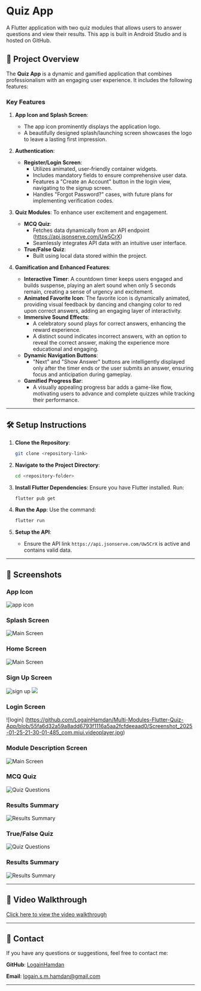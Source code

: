 # Quiz App

A Flutter application with two quiz modules that allows users to answer questions and view their results. This app is built in Android Studio and is hosted on GitHub.

## 📜 Project Overview

The **Quiz App** is a dynamic and gamified application that combines professionalism with an engaging user experience. It includes the following features:

### Key Features
1. **App Icon and Splash Screen**:
   - The app icon prominently displays the application logo.
   - A beautifully designed splash/launching screen showcases the logo to leave a lasting first impression.

2. **Authentication**:
   - **Register/Login Screen**: 
     - Utilizes animated, user-friendly container widgets.
     - Includes mandatory fields to ensure comprehensive user data.
     - Features a "Create an Account" button in the login view, navigating to the signup screen.
     - Handles "Forgot Password?" cases, with future plans for implementing verification codes.

3. **Quiz Modules**:
To enhance user excitement and engagement.
   - **MCQ Quiz**:
     - Fetches data dynamically from an API endpoint (https://api.jsonserve.com/Uw5CrX)
     - Seamlessly integrates API data with an intuitive user interface.
   - **True/False Quiz**:
     - Built using local data stored within the project.

5. **Gamification and Enhanced Features**:
   - **Interactive Timer**: A countdown timer keeps users engaged and builds suspense, playing an alert sound when only 5 seconds remain, creating a sense of urgency and excitement.
   - **Animated Favorite Icon**: The favorite icon is dynamically animated, providing visual feedback by dancing and changing color to red upon correct answers, adding an engaging layer of interactivity.
   - **Immersive Sound Effects**:
     - A celebratory sound plays for correct answers, enhancing the reward experience.
     - A distinct sound indicates incorrect answers, with an option to reveal the correct answer, making the experience more educational and engaging.
   - **Dynamic Navigation Buttons**:
     - "Next" and "Show Answer" buttons are intelligently displayed only after the timer ends or the user submits an answer, ensuring focus and anticipation during gameplay.
   - **Gamified Progress Bar**:
     - A visually appealing progress bar adds a game-like flow, motivating users to advance and complete quizzes while tracking their performance.

---

## 🛠️ Setup Instructions

1. **Clone the Repository**:
   ```bash
   git clone <repository-link>
   ```

2. **Navigate to the Project Directory**:
   ```bash
   cd <repository-folder>
   ```

3. **Install Flutter Dependencies**:
   Ensure you have Flutter installed. Run:
   ```bash
   flutter pub get
   ```

4. **Run the App**:
   Use the command:
   ```bash
   flutter run
   ```

5. **Setup the API**:
   - Ensure the API link `https://api.jsonserve.com/Uw5CrX` is active and contains valid data.

---

## 📱 Screenshots

### App Icon
![app icon](https://github.com/LogainHamdan/Multi-Modules-Flutter-Quiz-App/blob/55fa6d32a59a8add6793f1116a5aa2fcfdeeaad0/Screenshot_2025-01-25-21-29-51-370_com.miui.videoplayer.jpg)

### Splash Screen
![Main Screen](https://github.com/LogainHamdan/Multi-Modules-Flutter-Quiz-App/blob/55fa6d32a59a8add6793f1116a5aa2fcfdeeaad0/Screenshot_2025-01-25-21-29-56-543_com.miui.videoplayer.jpg)

### Home Screen
![Main Screen](https://via.placeholder.com/300)

### Sign Up Screen
![sign up](https://github.com/LogainHamdan/Multi-Modules-Flutter-Quiz-App/blob/55fa6d32a59a8add6793f1116a5aa2fcfdeeaad0/Screenshot_2025-01-25-21-29-59-022_com.miui.videoplayer.jpg)
![](https://github.com/LogainHamdan/Multi-Modules-Flutter-Quiz-App/blob/55fa6d32a59a8add6793f1116a5aa2fcfdeeaad0/Screenshot_2025-01-25-21-30-09-114_com.miui.videoplayer.jpg)
### Login Screen
![login] (https://github.com/LogainHamdan/Multi-Modules-Flutter-Quiz-App/blob/55fa6d32a59a8add6793f1116a5aa2fcfdeeaad0/Screenshot_2025-01-25-21-30-01-485_com.miui.videoplayer.jpg)

### Module Description Screen
![Main Screen](https://via.placeholder.com/300)

### MCQ Quiz
![Quiz Questions](https://via.placeholder.com/300)

### Results Summary
![Results Summary](https://via.placeholder.com/300)

### True/False Quiz
![Quiz Questions](https://via.placeholder.com/300)

### Results Summary
![Results Summary](https://via.placeholder.com/300)

---

## 🎥 Video Walkthrough

[Click here to view the video walkthrough](https://drive.google.com/file/d/1F6ydqMgzhgkxUAiJZW8I0LhFiaNW12cl/view?usp=sharing)

---

## 📧 Contact

If you have any questions or suggestions, feel free to contact me:

**GitHub**: [LogainHamdan](https://github.com/LogainHamdan)

**Email**: logain.s.m.hamdan@gmail.com

---

